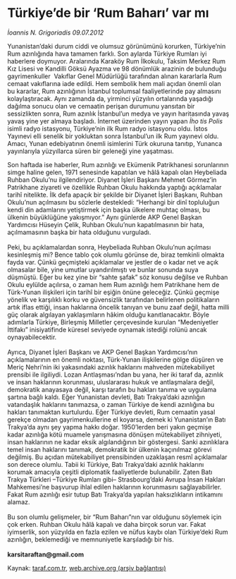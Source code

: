 # Türkiye’de bir ‘Rum Baharı’ var mı

*İoannis N. Grigoriadis 09.07.2012*

<div class="yazi"><p>Yunanistan’daki durum ciddi ve olumsuz görünümünü korurken, Türkiye’nin Rum azınlığında hava tamamen farklı. Son aylarda Türkiye Rumları iyi haberlere doymuyor. Aralarında Karaköy Rum İlkokulu, Taksim Merkez Rum Kız Lisesi ve Kandilli Göksü Ayazma ve 98 dönümlük arazinin de bulunduğu gayrimenkuller  Vakıflar Genel Müdürlüğü tarafından alınan kararlarla Rum cemaat vakıflarına iade edildi. Hem sembolik hem mali açıdan önemli olan bu kararlar, Rum azınlığının İstanbul toplumsal faaliyetlerinde pay almasını kolaylaştıracak. Aynı zamanda da, yirminci yüzyılın ortalarında yaşadığı dağılma sonucu olan ve cemaatin perişan durumunu yansıtan bir sessizlikten sonra, Rum azınlık İstanbul’un medya ve yayın haritasında yavaş yavaş yine yer almaya başladı. İnternet üzerinden yayın yapan <i>İho tis Polis</i> isimli radyo istasyonu, Türkiye’nin ilk Rum radyo istasyonu oldu. İstos Yayınevi elli senelik bir yokluktan sonra İstanbul’un ilk Rum yayınevi oldu. Amacı, Yunan edebiyatının önemli isimlerini Türk okuruna tanıtıp, Yunanca yayınlarıyla yüzyıllarca süren bir geleneği yine yaşatması.<br/></p>
<p>Son haftada ise haberler, Rum azınlığı ve Ekümenik Patrikhanesi sorunlarının simge haline gelen, 1971 senesinde kapatılan ve hâlâ kapalı olan Heybeliada Ruhban Okulu’nu ilgilendiriyor. Diyanet İşleri Başkanı Mehmet Görmez’in Patrikhane ziyareti ve özellikle Ruhban Okulu hakkında yaptığı açıklamalar tarihî nitelikte. İlk defa apaçık bir şekilde bir Diyanet İşleri Başkanı, Ruhban Okulu’nun açılmasını bu sözlerle destekledi: “Herhangi bir dinî topluluğun kendi din adamlarını yetiştirmek için başka ülkelere muhtaç olması, bu ülkenin büyüklüğüne yakışmıyor.” Aynı günlerde AKP Genel Başkan Yardımcısı Hüseyin Çelik, Ruhban Okulu’nun kapatılmasının bir hata, açılmamasının başka bir hata olduğunu vurguladı.<br/><br/>Peki, bu açıklamalardan sonra, Heybeliada Ruhban Okulu’nun açılması kesinleşmiş mi? Bence tablo çok olumlu görünse de, biraz temkinli olmakta fayda var. Çünkü geçmişteki açıklamalar ve jestler de o kadar net ve açık olmasalar bile, yine umutlar uyandırılmıştı ve bunlar sonunda suya düşmüştü. Eğer bu kez yine bir “sahte şafak” söz konusu değilse ve Ruhban Okulu eylülde açılırsa, o zaman hem Rum azınlığı hem Patrikhane hem de Türk-Yunan ilişkileri için tarihî bir eşiğin önüne geleceğiz. Çünkü geçmişe yönelik ve karşılıklı korku ve güvensizlik tarafından belirlenen politikaların artık iflas ettiği, insan haklarına öncelik tanıyan ve bunu zaaf değil, hatta milli güç olarak algılayan yaklaşımların hâkim olduğu kanıtlanacaktır. Böyle adımlarla Türkiye, Birleşmiş Milletler çerçevesinde kurulan “Medeniyetler İttifakı” inisiyatifinde küresel seviyede oynamak istediği rolünü ancak oynayabilecektir.<br/><br/>Ayrıca, Diyanet İşleri Başkanı ve AKP Genel Başkan Yardımcısı’nın açıklamalarının en önemli noktası, Türk-Yunan ilişkilerine gölge düşüren ve Meriç Nehri’nin iki yakasındaki azınlık haklarını mahveden mütekabiliyet prensibi ile ilgiliydi. Lozan Antlaşması’ndan bu yana, her iki taraf da, azınlık ve insan haklarının korunması, uluslararası hukuk ve antlaşmalara değil, demokratik anayasaya değil, karşı tarafın bu hakları tanıma ve uygulama şartına bağlı kaldı. Eğer Yunanistan devleti, Batı Trakya’daki azınlığın vatandaşlık haklarını tanımazsa, o zaman Türkiye de kendi azınlığına bu hakları tanımaktan kurtulurdu. Eğer Türkiye devleti, Rum cemaatin yasal gerekçe olmadan gayrimenkullerine el koyarsa, demek ki Yunanistan’ın Batı Trakya’da aynı şey yapma hakkı doğar. 1950’lerden beri yakın geçmişe kadar azınlığa kötü muamele yarışmasına dönüşen mütekabiliyet zihniyeti, insan haklarının ne kadar eksik algılandığının bir göstergesi. Sanki azınlıklara temel insan haklarını tanımak, demokratik bir ülkenin kaçınılmaz görevi değilmiş. Bu açıdan mütekabiliyet prensibinden uzaklaşan resmî açıklamalar son derece olumlu. Tabii ki Türkiye, Batı Trakya’daki azınlık haklarını korumak amacıyla çeşitli diplomatik faaliyetlerde bulunabilir. Zaten Batı Trakya Türkleri –Türkiye Rumları gibi– Strasbourg’daki Avrupa İnsan Hakları Mahkemesi’ne başvurup ihlal edilen haklarının korunmasını sağlayabilirler. Fakat Rum azınlığı esir tutup Batı Trakya’da yapılan haksızlıkların intikamını alamaz.<br/><br/>Bu son olumlu gelişmeler, bir “Rum Baharı”nın var olduğunu söylemek için çok erken. Ruhban Okulu hâlâ kapalı ve daha birçok sorun var. Fakat iyimserlik, son yüzyılda en fazla ezilen ve nüfus kaybı olan Türkiye’deki Rum azınlığın, beklemediği ve memnuniyetle karşıladığı bir his.<br/><b><br/>karsitaraftan@gmail.com</b></p>
</div>

Kaynak: [taraf.com.tr](http://www.taraf.com.tr/ioannis-n-grigoriadis/makale-turkiye-de-bir-rum-bahari-var-mi.htm), [web.archive.org (arşiv bağlantısı)](http://web.archive.org/web/20131106051902/http://www.taraf.com.tr/ioannis-n-grigoriadis/makale-turkiye-de-bir-rum-bahari-var-mi.htm)
